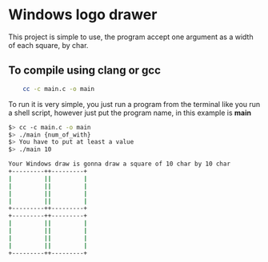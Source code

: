 
# Windows logo drawer

This project is simple to use, the program accept one argument as a width of each square, by char. 

## To compile using clang or gcc


```zsh
    cc -c main.c -o main
```

To run it is very simple, 
you just run a program from the terminal like you run a shell script, however just put the program name, in this example is **main**

```bash
$> cc -c main.c -o main
$> ./main {num_of_with}
$> You have to put at least a value
$> ./main 10

Your Windows draw is gonna draw a square of 10 char by 10 char 
+---------++---------+
|         ||         |
|         ||         |
|         ||         |
|         ||         |
+---------++---------+
+---------++---------+
|         ||         |
|         ||         |
|         ||         |
|         ||         |
+---------++---------+
```
